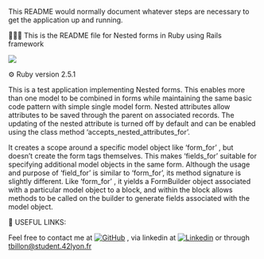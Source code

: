 This README would normally document whatever steps are necessary to get the
application up and running.

👨🏻‍💻 This is the README file for Nested forms in Ruby using Rails framework

![](https://img.shields.io/badge/Ruby-CC342D?style=for-the-badge&logo=ruby&logoColor=white)

⚙️ Ruby version 2.5.1

This is a test application implementing Nested forms.
This enables more than one model to be combined in forms while maintaining the same basic code pattern with simple single model form. Nested attributes allow attributes to be saved through the parent on associated records. The updating of the nested attribute is turned off by default and can be enabled using the class method ‘accepts_nested_attributes_for’.

It creates a scope around a specific model object like ‘form_for’ , but doesn’t create the form tags themselves. This makes ‘fields_for’ suitable for specifying additional model objects in the same form. Although the usage and purpose of ‘field_for’ is similar to ‘form_for’, its method signature is slightly different. Like ‘form_for’ , it yields a FormBuilder object associated with a particular model object to a block, and within the block allows methods to be called on the builder to generate fields associated with the model object.


🔗 USEFUL LINKS:

Feel free to contact me at  [![GitHub](https://img.shields.io/badge/GitHub-100000?style=for-the-badge&logo=github&logoColor=white)](https://github.com/Tanguy-tech) , via linkedin at [![Linkedin](	https://img.shields.io/badge/LinkedIn-0077B5?style=for-the-badge&logo=linkedin&logoColor=white)](https://www.linkedin.com/in/tanguybillon/) or through tbillon@student.42lyon.fr
